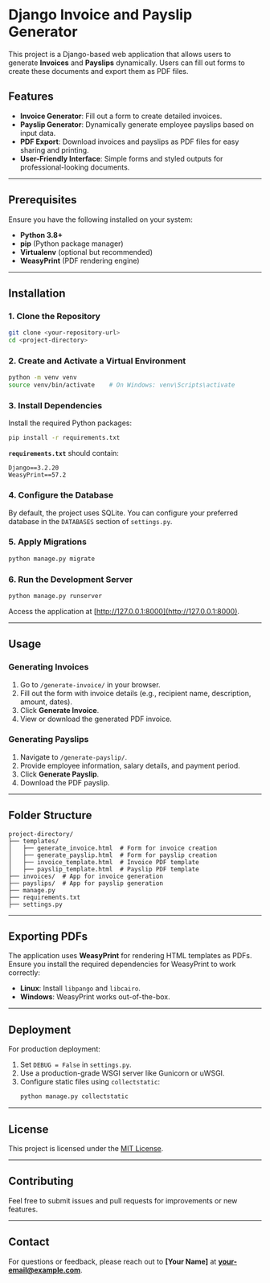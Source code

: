 
# Django Invoice and Payslip Generator

This project is a Django-based web application that allows users to generate **Invoices** and **Payslips** dynamically. Users can fill out forms to create these documents and export them as PDF files.

## Features
- **Invoice Generator**: Fill out a form to create detailed invoices.
- **Payslip Generator**: Dynamically generate employee payslips based on input data.
- **PDF Export**: Download invoices and payslips as PDF files for easy sharing and printing.
- **User-Friendly Interface**: Simple forms and styled outputs for professional-looking documents.

---

## Prerequisites

Ensure you have the following installed on your system:
- **Python 3.8+**
- **pip** (Python package manager)
- **Virtualenv** (optional but recommended)
- **WeasyPrint** (PDF rendering engine)

---

## Installation

### 1. Clone the Repository
```bash
git clone <your-repository-url>
cd <project-directory>
```

### 2. Create and Activate a Virtual Environment
```bash
python -m venv venv
source venv/bin/activate    # On Windows: venv\Scripts\activate
```

### 3. Install Dependencies
Install the required Python packages:
```bash
pip install -r requirements.txt
```

**`requirements.txt`** should contain:
```plaintext
Django==3.2.20
WeasyPrint==57.2
```

### 4. Configure the Database
By default, the project uses SQLite. You can configure your preferred database in the `DATABASES` section of `settings.py`.

### 5. Apply Migrations
```bash
python manage.py migrate
```

### 6. Run the Development Server
```bash
python manage.py runserver
```

Access the application at [http://127.0.0.1:8000](http://127.0.0.1:8000).

---

## Usage

### Generating Invoices
1. Go to `/generate-invoice/` in your browser.
2. Fill out the form with invoice details (e.g., recipient name, description, amount, dates).
3. Click **Generate Invoice**.
4. View or download the generated PDF invoice.

### Generating Payslips
1. Navigate to `/generate-payslip/`.
2. Provide employee information, salary details, and payment period.
3. Click **Generate Payslip**.
4. Download the PDF payslip.

---

## Folder Structure
```plaintext
project-directory/
├── templates/
│   ├── generate_invoice.html  # Form for invoice creation
│   ├── generate_payslip.html  # Form for payslip creation
│   ├── invoice_template.html  # Invoice PDF template
│   ├── payslip_template.html  # Payslip PDF template
├── invoices/  # App for invoice generation
├── payslips/  # App for payslip generation
├── manage.py
├── requirements.txt
├── settings.py
```

---

## Exporting PDFs

The application uses **WeasyPrint** for rendering HTML templates as PDFs. Ensure you install the required dependencies for WeasyPrint to work correctly:
- **Linux**: Install `libpango` and `libcairo`.
- **Windows**: WeasyPrint works out-of-the-box.

---

## Deployment

For production deployment:
1. Set `DEBUG = False` in `settings.py`.
2. Use a production-grade WSGI server like Gunicorn or uWSGI.
3. Configure static files using `collectstatic`:
   ```bash
   python manage.py collectstatic
   ```

---

## License
This project is licensed under the [MIT License](LICENSE).

---

## Contributing
Feel free to submit issues and pull requests for improvements or new features.

---

## Contact
For questions or feedback, please reach out to **[Your Name]** at **your-email@example.com**.
